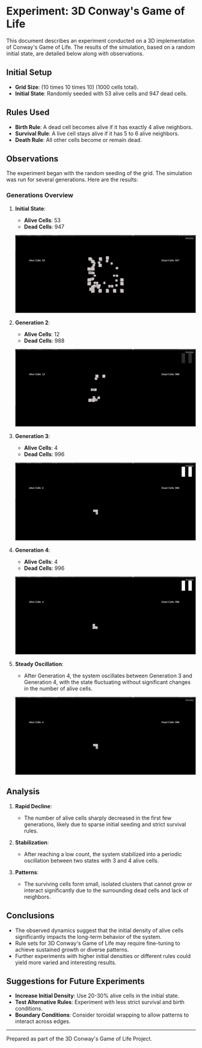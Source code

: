 # Experiment: 3D Conway's Game of Life

This document describes an experiment conducted on a 3D implementation of Conway's Game of Life. The results of the simulation, based on a random initial state, are detailed below along with observations.

## Initial Setup
- **Grid Size**: \(10 	times 10 	times 10\) (1000 cells total).
- **Initial State**: Randomly seeded with 53 alive cells and 947 dead cells.

## Rules Used
- **Birth Rule**: A dead cell becomes alive if it has exactly 4 alive neighbors.
- **Survival Rule**: A live cell stays alive if it has 5 to 6 alive neighbors.
- **Death Rule**: All other cells become or remain dead.

## Observations
The experiment began with the random seeding of the grid. The simulation was run for several generations. Here are the results:

### Generations Overview
1. **Initial State**:
   - **Alive Cells**: 53
   - **Dead Cells**: 947
   
   ![Initial State Screenshot](screenshots/initial_state.png)




2. **Generation 2**:
   - **Alive Cells**: 12
   - **Dead Cells**: 988
   
   ![Generation 2 Screenshot](screenshots/generation_2.png)

3. **Generation 3**:
   - **Alive Cells**: 4
   - **Dead Cells**: 996
   
   ![Generation 3 Screenshot](screenshots/generation_3.png)

4. **Generation 4**:
   - **Alive Cells**: 4
   - **Dead Cells**: 996
   
   ![Generation 4 Screenshot](screenshots/generation_4.png)

5. **Steady Oscillation**:
   - After Generation 4, the system oscillates between Generation 3 and Generation 4, with the state fluctuating without significant changes in the number of alive cells.
   
   ![Oscillating State Screenshot](screenshots/oscillation_state.png)

## Analysis
1. **Rapid Decline**:
   - The number of alive cells sharply decreased in the first few generations, likely due to sparse initial seeding and strict survival rules.

2. **Stabilization**:
   - After reaching a low count, the system stabilized into a periodic oscillation between two states with 3 and 4 alive cells.

3. **Patterns**:
   - The surviving cells form small, isolated clusters that cannot grow or interact significantly due to the surrounding dead cells and lack of neighbors.

## Conclusions
- The observed dynamics suggest that the initial density of alive cells significantly impacts the long-term behavior of the system.
- Rule sets for 3D Conway's Game of Life may require fine-tuning to achieve sustained growth or diverse patterns.
- Further experiments with higher initial densities or different rules could yield more varied and interesting results.

## Suggestions for Future Experiments
- **Increase Initial Density**: Use 20-30% alive cells in the initial state.
- **Test Alternative Rules**: Experiment with less strict survival and birth conditions.
- **Boundary Conditions**: Consider toroidal wrapping to allow patterns to interact across edges.

---

Prepared as part of the 3D Conway's Game of Life Project.

